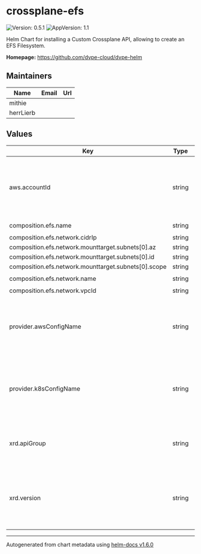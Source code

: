 # crossplane-efs

![Version: 0.5.1](https://img.shields.io/badge/Version-0.5.1-informational?style=flat-square) ![AppVersion: 1.1](https://img.shields.io/badge/AppVersion-1.1-informational?style=flat-square)

Helm Chart for installing a Custom Crossplane API, allowing to create an EFS Filesystem.

**Homepage:** <https://github.com/dvpe-cloud/dvpe-helm>

## Maintainers

| Name | Email | Url |
| ---- | ------ | --- |
| mithie |  |  |
| herrLierb |  |  |

## Values

| Key | Type | Default | Description |
|-----|------|---------|-------------|
| aws.accountId | string | `nil` | ID of the AWS Account this component should be provisioned to. |
| composition.efs.name | string | `"crossplane-efs"` |  |
| composition.efs.network.cidrIp | string | `nil` |  |
| composition.efs.network.mounttarget.subnets[0].az | string | `"azname"` |  |
| composition.efs.network.mounttarget.subnets[0].id | string | `nil` |  |
| composition.efs.network.mounttarget.subnets[0].scope | string | `nil` |  |
| composition.efs.network.name | string | `"crossplane-efs-network"` |  |
| composition.efs.network.vpcId | string | `nil` |  |
| provider.awsConfigName | string | `nil` | The name of the AWS Crossplane Provider used to provision this component. |
| provider.k8sConfigName | string | `nil` | The name of the K8S Crossplane Provider used to provision this component. |
| xrd.apiGroup | string | `nil` | The name of the API Group this resource should be exposed to. |
| xrd.version | string | `nil` | The version of this component (MUST not be overridden from outside). |

----------------------------------------------
Autogenerated from chart metadata using [helm-docs v1.6.0](https://github.com/norwoodj/helm-docs/releases/v1.6.0)
